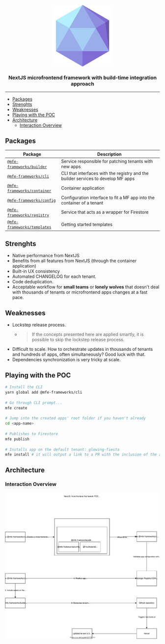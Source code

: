 <p align="center">
  <img alt="micro-frontend-frameworks logo" src="https://raw.githubusercontent.com/micro-frontend-frameworks/docs/main/assets/logo.png" height="200" width="200" />
  <h3 align="center">NextJS microfrontend framework with build-time integration approach</h3>
</p>

---

- [Packages](#packages)
- [Strenghts](#strenghts)
- [Weaknesses](#weaknesses)
- [Playing with the POC](#playing-with-the-poc)
- [Architecture](#architecture)
  - [Interaction Overview](#interaction-overview)

## Packages

| Package                                                                               | Description                                                                       |
| ------------------------------------------------------------------------------------- | --------------------------------------------------------------------------------- |
| [`@mfe-frameworks/builder`](https://github.com/micro-frontend-frameworks/builder)     | Service responsible for patching tenants with new apps                            |
| [`@mfe-frameworks/cli`](https://github.com/micro-frontend-frameworks/cli)             | CLI that interfaces with the registry and the builder services to develop MF apps |
| [`@mfe-frameworks/container`](./packages/container)                                   | Container application                                                             |
| [`@mfe-frameworks/config`](https://github.com/micro-frontend-frameworks/config)       | Configuration interface to fit a MF app into the container of a tenant            |
| [`@mfe-frameworks/registry`](https://github.com/micro-frontend-frameworks/registry)   | Service that acts as a wrapper for Firestore                                      |
| [`@mfe-frameworks/templates`](https://github.com/micro-frontend-frameworks/templates) | Getting started templates                                                         |

## Strenghts

- Native performance from NextJS
- Benefits from all features from NextJS (through the container application)
- Built-in UX consistency
- Automated CHANGELOG for each tenant.
- Code deduplication.
- Acceptable workflow for **small teams** or **lonely wolves** that doesn't deal with thousands of tenants or microfrontend apps changes at a fast pace.

## Weaknesses

- Lockstep release process.
  - > If the concepts presented here are applied smartly, it is possible to skip the lockstep release process.
- Difficult to scale. How to orchestrate updates in thousands of tenants and hundreds of apps, often simultaneously? Good luck with that.
- Dependencies synchronization is very tricky at scale.

## Playing with the POC

```bash
# Install the CLI
yarn global add @mfe-frameworks/cli

# Go through CLI prompt...
mfe create

# Jump into the created apps' root folder if you haven't already
cd <app-name>

# Publishes to Firestore
mfe publish

# Installs app on the default tenant: glowing-fiesta
mfe install # it will output a link to a PR with the inclusion of the app on the tenant
```

## Architecture

### Interaction Overview

![Microfrontend Framework](https://raw.githubusercontent.com/micro-frontend-frameworks/docs/main/assets/nbti.svg)
